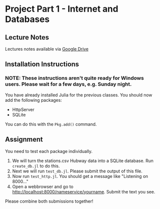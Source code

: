 # Project Part 1 - Internet and Databases

## Lecture Notes

Lectures notes available via [Google Drive](https://docs.google.com/presentation/d/1ubTf_Lt2JzKDkkDzDIG9BhrTKq1lpsd-P5t9nutp3C4/edit?usp=sharing)

## Installation Instructions

### NOTE: These instructions aren't quite ready for Windows users. Please wait for a few days, e.g. Sunday night.

You have already installed Julia for the previous classes. You should now add the following packages:

* HttpServer
* SQLite

You can do this with the `Pkg.add()` command.

## Assignment

You need to test each package individually.

1. We will turn the stations.csv Hubway data into a SQLite database. Run `create_db.jl` to do this.
2. Next we will run `test_db.jl`. Please submit the output of this file.
3. Now run `test_http.jl`. You should get a message like "Listening on 8000..."
4. Open a webbrowser and go to [http://localhost:8000/nameservice/yourname](http://localhost:8000/nameservice/yourname). Submit the text you see.

Please combine both submissions together!
